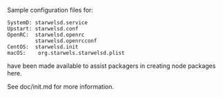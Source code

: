 Sample configuration files for:
```
SystemD: starwelsd.service
Upstart: starwelsd.conf
OpenRC:  starwelsd.openrc
         starwelsd.openrcconf
CentOS:  starwelsd.init
macOS:    org.starwels.starwelsd.plist
```
have been made available to assist packagers in creating node packages here.

See doc/init.md for more information.
